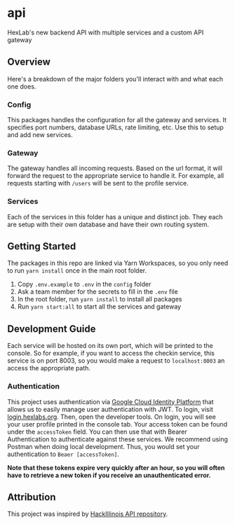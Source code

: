 # api

HexLab's new backend API with multiple services and a custom API gateway

## Overview

Here's a breakdown of the major folders you'll interact with and what each one does.

### Config

This packages handles the configuration for all the gateway and services. It specifies port numbers,
database URLs, rate limiting, etc. Use this to setup and add new services.

### Gateway

The gateway handles all incoming requests. Based on the url format, it will forward the request to
the appropriate service to handle it. For example, all requests starting with `/users` will be sent
to the profile service.

### Services

Each of the services in this folder has a unique and distinct job. They each are setup with their
own database and have their own routing system.

## Getting Started

The packages in this repo are linked via Yarn Workspaces, so you only need to run `yarn install`
once in the main root folder.

1. Copy `.env.example` to `.env` in the `config` folder
2. Ask a team member for the secrets to fill in the `.env` file
3. In the root folder, run `yarn install` to install all packages
4. Run `yarn start:all` to start all the services and gateway

## Development Guide

Each service will be hosted on its own port, which will be printed to the console. So for example,
if you want to access the checkin service, this service is on port 8003, so you would make a request
to `localhost:8003` an access the appropriate path.

### Authentication

This project uses authentication via
[Google Cloud Identity Platform](https://cloud.google.com/identity-platform) that allows us to
easily manage user authentication with JWT. To login, visit
[login.hexlabs.org](https://login.hexlabs.org). Then, open the developer tools. On login, you will
see your user profile printed in the console tab. Your access token can be found under the
`accessToken` field. You can then use that with Bearer Authentication to authenticate against these
services. We recommend using Postman when doing local development. Thus, you would set your
authentication to `Beaer [accessToken]`.

**Note that these tokens expire very quickly after an hour, so you will often have to retrieve a new
token if you receive an unauthenticated error.**

## Attribution

This project was inspired by [HackIllinois API repository](https://github.com/HackIllinois/api).
